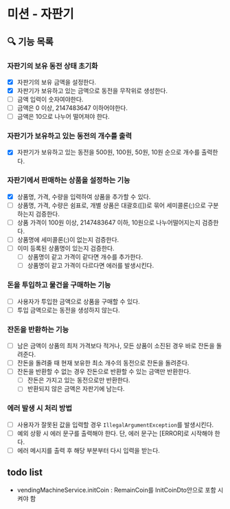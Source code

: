 # 미션 - 자판기

## 🔍 기능 목록

### 자판기의 보유 동전 상태 초기화

- [x] 자판기의 보유 금액을 설정한다.
- [x] 자판기가 보유하고 있는 금액으로 동전을 무작위로 생성한다.
- [ ] 금액 입력이 숫자여야한다.
- [ ] 금액은 0 이상, 2147483647 이하어야한다.
- [ ] 금액은 10으로 나누어 떨어져야 한다.

### 자판기가 보유하고 있는 동전의 개수를 출력

- [x] 자판기가 보유하고 있는 동전을 500원, 100원, 50원, 10원 순으로 개수를 출력한다.

### 자판기에서 판매하는 상품을 설정하는 기능

- [x] 상품명, 가격, 수량을 입력하여 상품을 추가할 수 있다.
- [ ] 상품명, 가격, 수량은 쉼표로, 개별 상품은 대괄호([])로 묶어 세미콜론(;)으로 구분하는지 검증한다.
- [ ] 상품 가격이 100원 이상, 2147483647 이하, 10원으로 나누어떨어지는지 검증한다.
- [ ] 상품명에 세미콜론(;)이 없는지 검증한다.
- [ ] 이미 등록된 상품명이 있는지 검증한다.
    - [ ] 상품명이 같고 가격이 같다면 개수를 추가한다.
    - [ ] 상품명이 같고 가격이 다르다면 에러를 발생시킨다.

### 돈을 투입하고 물건을 구매하는 기능

- [ ] 사용자가 투입한 금액으로 상품을 구매할 수 있다.
- [ ] 투입 금액으로는 동전을 생성하지 않는다.

### 잔돈을 반환하는 기능

- [ ] 남은 금액이 상품의 최저 가격보다 적거나, 모든 상품이 소진된 경우 바로 잔돈을 돌려준다.
- [ ] 잔돈을 돌려줄 때 현재 보유한 최소 개수의 동전으로 잔돈을 돌려준다.
- [ ] 잔돈을 반환할 수 없는 경우 잔돈으로 반환할 수 있는 금액만 반환한다.
    - [ ] 잔돈은 가지고 있는 동전으로만 반환한다.
    - [ ] 반환되지 않은 금액은 자판기에 남는다.

### 에러 발생 시 처리 방법

- [ ] 사용자가 잘못된 값을 입력할 경우 `IllegalArgumentException`를 발생시킨다.
- [ ] 예외 상황 시 에러 문구를 출력해야 한다. 단, 에러 문구는 [ERROR]로 시작해야 한다.
- [ ] 에러 메시지를 출력 후 해당 부분부터 다시 입력을 받는다.

## todo list

- vendingMachineService.initCoin : RemainCoin를 InitCoinDto안으로 포함 시켜야 함
